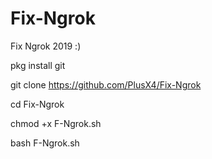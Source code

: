 # Fix-Ngrok

Fix Ngrok 2019 :)

pkg install git

git clone https://github.com/PlusX4/Fix-Ngrok

cd Fix-Ngrok

chmod +x F-Ngrok.sh

bash F-Ngrok.sh
